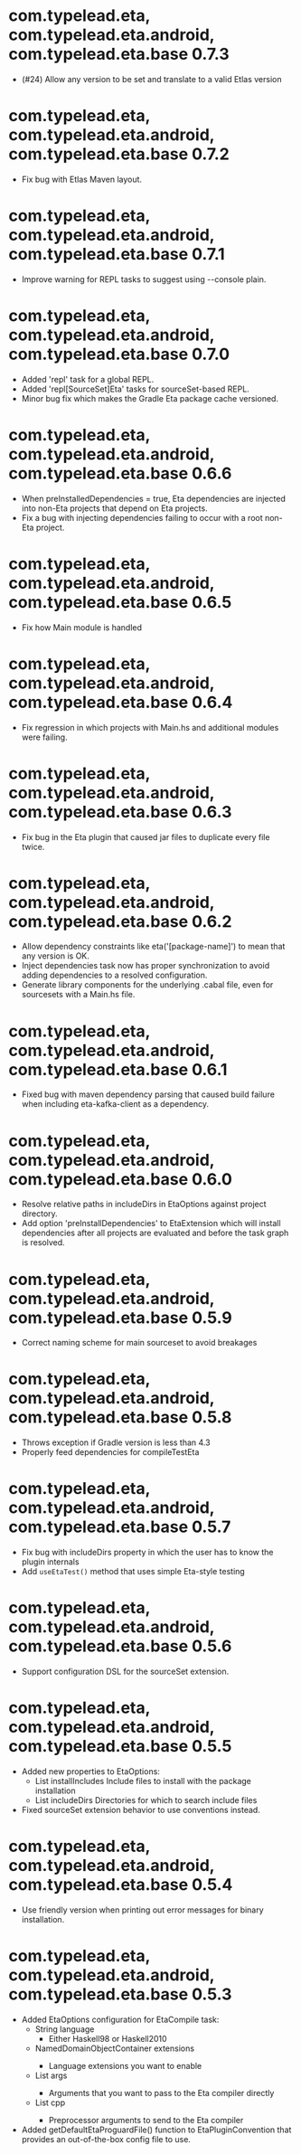 # com.typelead.eta, com.typelead.eta.android, com.typelead.eta.base 0.7.3
- (#24) Allow any version to be set and translate to a valid Etlas version

# com.typelead.eta, com.typelead.eta.android, com.typelead.eta.base 0.7.2
- Fix bug with Etlas Maven layout.

# com.typelead.eta, com.typelead.eta.android, com.typelead.eta.base 0.7.1
- Improve warning for REPL tasks to suggest using --console plain.

# com.typelead.eta, com.typelead.eta.android, com.typelead.eta.base 0.7.0
- Added 'repl' task for a global REPL.
- Added 'repl[SourceSet]Eta' tasks for sourceSet-based REPL.
- Minor bug fix which makes the Gradle Eta package cache versioned.

# com.typelead.eta, com.typelead.eta.android, com.typelead.eta.base 0.6.6
- When preInstalledDependencies = true, Eta dependencies are injected into non-Eta projects that depend on Eta projects.
- Fix a bug with injecting dependencies failing to occur with a root non-Eta project.

# com.typelead.eta, com.typelead.eta.android, com.typelead.eta.base 0.6.5
- Fix how Main module is handled

# com.typelead.eta, com.typelead.eta.android, com.typelead.eta.base 0.6.4
- Fix regression in which projects with Main.hs and additional modules were failing.

# com.typelead.eta, com.typelead.eta.android, com.typelead.eta.base 0.6.3
- Fix bug in the Eta plugin that caused jar files to duplicate every file twice.

# com.typelead.eta, com.typelead.eta.android, com.typelead.eta.base 0.6.2
- Allow dependency constraints like eta('[package-name]') to mean that any version is OK.
- Inject dependencies task now has proper synchronization to avoid adding dependencies to a resolved configuration.
- Generate library components for the underlying .cabal file, even for sourcesets with a Main.hs file.

# com.typelead.eta, com.typelead.eta.android, com.typelead.eta.base 0.6.1
- Fixed bug with maven dependency parsing that caused build failure when including eta-kafka-client as a dependency.

# com.typelead.eta, com.typelead.eta.android, com.typelead.eta.base 0.6.0
- Resolve relative paths in includeDirs in EtaOptions against project directory.
- Add option 'preInstallDependencies' to EtaExtension which will install dependencies after all projects are evaluated and before the task graph is resolved.

# com.typelead.eta, com.typelead.eta.android, com.typelead.eta.base 0.5.9
- Correct naming scheme for main sourceset to avoid breakages

# com.typelead.eta, com.typelead.eta.android, com.typelead.eta.base 0.5.8
- Throws exception if Gradle version is less than 4.3
- Properly feed dependencies for compileTestEta

# com.typelead.eta, com.typelead.eta.android, com.typelead.eta.base 0.5.7
- Fix bug with includeDirs property in which the user has to know the plugin internals
- Add `useEtaTest()` method that uses simple Eta-style testing

# com.typelead.eta, com.typelead.eta.android, com.typelead.eta.base 0.5.6
- Support configuration DSL for the sourceSet extension.

# com.typelead.eta, com.typelead.eta.android, com.typelead.eta.base 0.5.5

- Added new properties to EtaOptions:
	- List<String> installIncludes
	  Include files to install with the package installation
	- List<String> includeDirs
	  Directories for which to search include files
- Fixed sourceSet extension behavior to use conventions instead.

# com.typelead.eta, com.typelead.eta.android, com.typelead.eta.base 0.5.4

- Use friendly version when printing out error messages for binary installation.

# com.typelead.eta, com.typelead.eta.android, com.typelead.eta.base 0.5.3

- Added EtaOptions configuration for EtaCompile task:
  - String language
    - Either Haskell98 or Haskell2010
  - NamedDomainObjectContainer<String> extensions
    - Language extensions you want to enable
  - List<String> args
    - Arguments that you want to pass to the Eta compiler directly
  - List<String> cpp
    - Preprocessor arguments to send to the Eta compiler
- Added getDefaultEtaProguardFile() function to EtaPluginConvention that provides an out-of-the-box config file to use.
